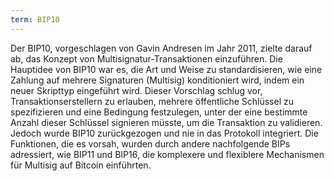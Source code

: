 ```yaml
---
term: BIP10
---
```


Der BIP10, vorgeschlagen von Gavin Andresen im Jahr 2011, zielte darauf ab, das Konzept von Multisignatur-Transaktionen einzuführen. Die Hauptidee von BIP10 war es, die Art und Weise zu standardisieren, wie eine Zahlung auf mehrere Signaturen (Multisig) konditioniert wird, indem ein neuer Skripttyp eingeführt wird. Dieser Vorschlag schlug vor, Transaktionserstellern zu erlauben, mehrere öffentliche Schlüssel zu spezifizieren und eine Bedingung festzulegen, unter der eine bestimmte Anzahl dieser Schlüssel signieren müsste, um die Transaktion zu validieren. Jedoch wurde BIP10 zurückgezogen und nie in das Protokoll integriert. Die Funktionen, die es vorsah, wurden durch andere nachfolgende BIPs adressiert, wie BIP11 und BIP16, die komplexere und flexiblere Mechanismen für Multisig auf Bitcoin einführten.